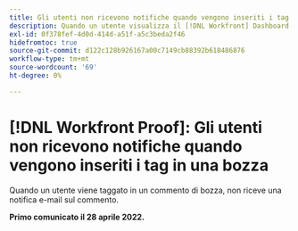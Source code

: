 ```yaml
---
title: Gli utenti non ricevono notifiche quando vengono inseriti i tag in una bozza
description: Quando un utente visualizza il [!DNL Workfront] Dashboard di prova, il [!UICONTROL Prove da gestire] e [!UICONTROL Prove in attesa di relazioni decisionali] mostra 0 rapporti nelle varie categorie (totale, nel tempo, ecc.).
exl-id: 0f378fef-4d0d-414d-a51f-a5c3beda2f46
hidefromtoc: true
source-git-commit: d122c128b926167a00c7149cb88392b618486876
workflow-type: tm+mt
source-wordcount: '69'
ht-degree: 0%

---
```


# [!DNL Workfront Proof]: Gli utenti non ricevono notifiche quando vengono inseriti i tag in una bozza

Quando un utente viene taggato in un commento di bozza, non riceve una notifica e-mail sul commento.

**Primo comunicato il 28 aprile 2022.**
